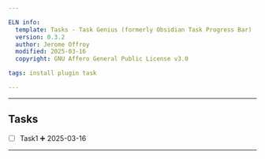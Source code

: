 ```yaml
---

ELN info:
  template: Tasks - Task Genius (formerly Obsidian Task Progress Bar)
  version: 0.3.2
  author: Jerome Offroy
  modified: 2025-03-16
  copyright: GNU Affero General Public License v3.0

tags: install plugin task

---
```



---
## Tasks
- [ ] Task1 ➕ 2025-03-16
---


